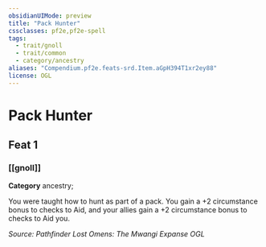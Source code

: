 ```yaml
---
obsidianUIMode: preview
title: "Pack Hunter"
cssclasses: pf2e,pf2e-spell
tags:
  - trait/gnoll
  - trait/common
  - category/ancestry
aliases: "Compendium.pf2e.feats-srd.Item.aGpH394T1xr2ey88"
license: OGL
---
```

# Pack Hunter
## Feat 1
### [[gnoll]]

**Category** ancestry; 




You were taught how to hunt as part of a pack. You gain a +2 circumstance bonus to checks to Aid, and your allies gain a +2 circumstance bonus to checks to Aid you.

*Source: Pathfinder Lost Omens: The Mwangi Expanse*
*OGL*